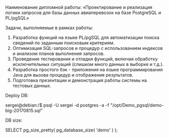Наименование дипломной работы:
«Проектирование и реализация логики запросов для базы данных авиаперевозок на базе PostgreSQL и PL/pgSQL»

Задачи, выполняемые в рамках работы:
1. Разработка функций на языке PL/pgSQL для автоматизации поиска сведений по заданным поисковым критериям.
2. Оптимизация SQL-запросов и процедур с использованием индексов и анализом планов выполнения запросов.
3. Проведение тестирования и отладки функций, включая обработку исключительных ситуаций (слишком много данных в выборке и т.д.).
4. Разработка простого бэк - приложения на языке программирования Java для вызова процедур и отображения результатов.
5. Подготовка презентации и демонстрация работы системы на тестовых данных.

Deploy DB:

sergei@debian:/$ psql -U sergei -d postgres -a -f "/opt/Demo_pgsql/demo-big-20170815.sql"

DB size:

SELECT pg_size_pretty( pg_database_size( 'demo' ) );